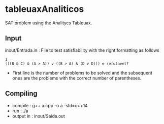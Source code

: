 
# tableuaxAnaliticos
SAT problem using the Analitycs Tableuax. 

## Input
inout/Entrada.in : File to test satisfiability with the right formatting as follows

    1
    (((B & C) & (A > A)) v ((B > A) & (D v D))) e refutavel?


- First line is the number of problems to be solved and the subsequent ones are the problems with the correct number of parentheses.

## Compiling

- compile : g++ a.cpp -o a -std=c++14
- run : ./a
- output in :  inout/Saida.out
